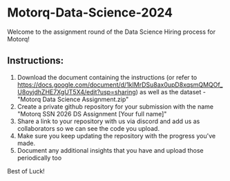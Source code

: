 # Motorq-Data-Science-2024

Welcome to the assignment round of the Data Science Hiring process for Motorq!

## Instructions:
1.  Download the document containing the instructions (or refer to https://docs.google.com/document/d/1kIMrDSu8ax0upD8xqsmQMQOf_U8oyjdhZHE7XgUT5X4/edit?usp=sharing) as well as the dataset - "Motorq Data Science Assignment.zip"
2.  Create a private github repository for your submission with the name "Motorq SSN 2026 DS Assignment [Your full name]"
3.  Share a link to your repository with us via discord and add us as collaborators so we can see the code you upload.
4.  Make sure you keep updating the repository with the progress you've made.
5.  Document any additional insights that you have and upload those periodically too

Best of Luck!
